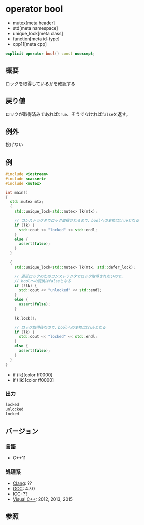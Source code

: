 # operator bool
* mutex[meta header]
* std[meta namespace]
* unique_lock[meta class]
* function[meta id-type]
* cpp11[meta cpp]

```cpp
explicit operator bool() const noexcept;
```

## 概要
ロックを取得しているかを確認する


## 戻り値
ロックが取得済みであれば`true`、そうでなければ`false`を返す。


## 例外
投げない


## 例
```cpp example
#include <iostream>
#include <cassert>
#include <mutex>

int main()
{
  std::mutex mtx;
  {
    std::unique_lock<std::mutex> lk(mtx);

    // コンストラクタでロック取得されるので、boolへの変換はtrueとなる
    if (lk) {
      std::cout << "locked" << std::endl;
    }
    else {
      assert(false);
    }
  }

  {
    std::unique_lock<std::mutex> lk(mtx, std::defer_lock);

    // 遅延ロックのためコンストラクタでロック取得されないので、
    // boolへの変換はfalseとなる
    if (!lk) {
      std::cout << "unlocked" << std::endl;
    }
    else {
      assert(false);
    }

    lk.lock();

    // ロック取得後なので、boolへの変換はtrueとなる
    if (lk) {
      std::cout << "locked" << std::endl;
    }
    else {
      assert(false);
    }
  }
}
```
* if (lk)[color ff0000]
* if (!lk)[color ff0000]

### 出力
```cpp
locked
unlocked
locked
```

## バージョン
### 言語
- C++11

### 処理系
- [Clang](/implementation.md#clang): ??
- [GCC](/implementation.md#gcc): 4.7.0
- [ICC](/implementation.md#icc): ??
- [Visual C++](/implementation.md#visual_cpp): 2012, 2013, 2015


## 参照


